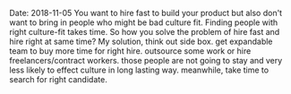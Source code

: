 Date: 2018-11-05
You want to hire fast to build your product but also don't want to bring in people who might be bad culture fit.
Finding people with right culture-fit takes time. So how you solve the problem of hire fast and hire right at same time?
My solution, think out side box.
get expandable team to buy more time for right hire. outsource some work or hire freelancers/contract workers.
those people are not going to stay and very less likely to effect culture in long lasting way.
meanwhile, take time to search for right candidate.
